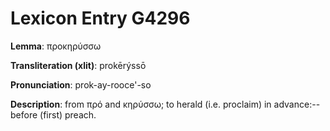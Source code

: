 # Lexicon Entry G4296

**Lemma**: προκηρύσσω

**Transliteration (xlit)**: prokērýssō

**Pronunciation**: prok-ay-rooce'-so

**Description**:
from πρό and κηρύσσω; to herald (i.e. proclaim) in advance:--before (first) preach.
